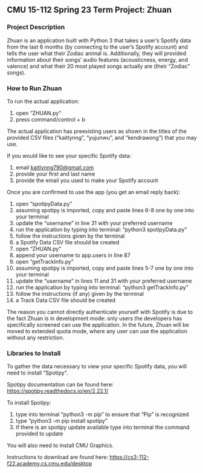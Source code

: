 ## CMU 15-112 Spring 23 Term Project: Zhuan

### Project Description

Zhuan is an application built with Python 3 that takes a user’s Spotify data from the last 6 months (by connecting to the user’s Spotify account) and tells the user what their Zodiac animal is. Additionally, they will provided information about their songs’ audio features (acousticness, energy, and valence) and what their 20 most played songs actually are (their “Zodiac” songs). 

### How to Run Zhuan

To run the actual application:
1. open “ZHUAN.py”
2. press command/control + b

The actual application has preexisting users as shown in the titles of the provided CSV files (“kaitlynng”, “yujunwu”, and “kendrawong”) that you may use. 

If you would like to see your specific Spotify data:
1. email kaitlynng790@gmail.com
2. provide your first and last name
3. provide the email you used to make your Spotify account
   
Once you are confirmed to use the app (you get an email reply back):
1. open “spotipyData.py”
2. assuming spotipy is imported, copy and paste lines 6-8 one by one into your terminal
3. update the “username” in line 31 with your preferred username
4. run the application by typing into terminal: “python3 spotipyData.py”
5. follow the instructions given by the terminal
6. a Spotify Data CSV file should be created
7. open “ZHUAN.py”
8. append your username to app.users in line 87
9. open “getTrackInfo.py”
10. assuming spotipy is imported, copy and paste lines 5-7 one by one into your terminal
11. update the “username” in lines 11 and 31 with your preferred username
12. run the application by typing into terminal: “python3 getTrackInfo.py”
13. follow the instructions (if any) given by the terminal
14. a Track Data CSV file should be created

The reason you cannot directly authenticate yourself with Spotify is due to the fact Zhuan is in development mode: only users the developers has specifically screened can use the application. In the future, Zhuan will be moved to extended quota mode, where any user can use the application without any restriction. 

### Libraries to Install

To gather the data necessary to view your specific Spotify data, you will need to install “Spotipy”.

Spotipy documentation can be found here: https://spotipy.readthedocs.io/en/2.22.1/

To install Spotipy:
1. type into terminal “python3 -m pip” to ensure that “Pip” is recognized
2. type “python3 -m pip install spotipy”
3. if there is an spotipy update available type into terminal the command provided to update 

You will also need to install CMU Graphics.

Instructions to download are found here: https://cs3-112-f22.academy.cs.cmu.edu/desktop
